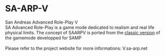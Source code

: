 # SA-ARP-V
San Andreas Advanced Role-Play V
<br>
SA Advanced Role-Play is a game mode dedicated to realism and real life physical limits.
The concept of SAARPV is ported from the [classic version](https://github.com/rt-2/SA-ARP) of the gamemode developped for SAMP
<br>
<br>
Please refer to the project website for more informations: V.sa-arp.net
